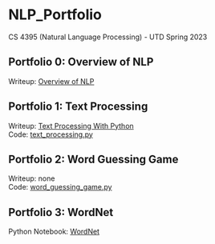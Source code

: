 # NLP_Portfolio
CS 4395 (Natural Language Processing) - UTD Spring 2023

## Portfolio 0: Overview of NLP
Writeup: [Overview of NLP](Overview_of_NLP.pdf)

## Portfolio 1: Text Processing
Writeup: [Text Processing With Python](Text_Processing_With_Python.pdf)\
Code: [text_processing.py](text_processing.py)

## Portfolio 2: Word Guessing Game
Writeup: none\
Code: [word_guessing_game.py](word_guessing_game.py)

## Portfolio 3: WordNet
Python Notebook: [WordNet](WordNet.pdf)
